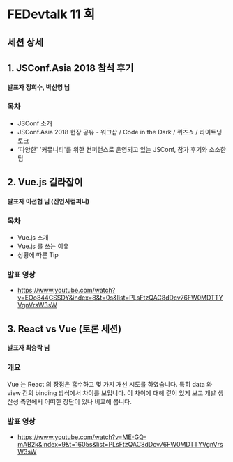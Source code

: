 # FEDevtalk 11 회

## 세션 상세

## 1. JSConf.Asia 2018 참석 후기

#### 발표자 정희수, 박신영 님

### 목차

- JSConf 소개
- JSConf.Asia 2018 현장 공유 - 워크샵 / Code in the Dark / 퀴즈쇼 / 라이트닝 토크
- ‘다양한' '커뮤니티'를 위한 컨퍼런스로 운영되고 있는 JSConf, 참가 후기와 소소한 팁

## 2. Vue.js 길라잡이

#### 발표자 이선협 님 (진인사컴퍼니)

### 목차

- Vue.js 소개
- Vue.js 를 쓰는 이유
- 상황에 따른 Tip

### 발표 영상
- https://www.youtube.com/watch?v=EOo844GSSDY&index=8&t=0s&list=PLsFtzQAC8dDcv76FW0MDTTYVgnVrsW3sW

## 3. React vs Vue (토론 세션)

#### 발표자 최승락 님

### 개요

Vue 는 React 의 장점은 흡수하고 몇 가지 개선 시도를 하였습니다. 특히 data 와 view 간의 binding 방식에서 차이를 보입니다. 이 차이에 대해 깊이 있게 보고 개발 생산성 측면에서 어떠한 장단이 있나 비교해 봅니다.

### 발표 영상
- https://www.youtube.com/watch?v=ME-GQ-mAB2k&index=9&t=1605s&list=PLsFtzQAC8dDcv76FW0MDTTYVgnVrsW3sW